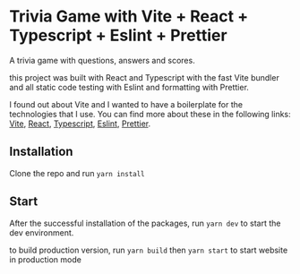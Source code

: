 # Trivia Game with Vite + React + Typescript + Eslint + Prettier

A trivia game with questions, answers and scores.

this project was built with React and Typescript with the fast Vite bundler and all static code testing with Eslint and formatting with Prettier.

I found out about Vite and I wanted to have a boilerplate for the technologies that I use. You can find more about these in the following links: [Vite](https://github.com/vitejs/vite), [React](https://reactjs.org/), [Typescript](https://www.typescriptlang.org/), [Eslint](https://eslint.org/), [Prettier](https://prettier.io/).

## Installation

Clone the repo and run `yarn install`

## Start

After the successful installation of the packages, run `yarn dev` to start the dev environment.

to build production version, run `yarn build` then `yarn start` to start website in production mode

